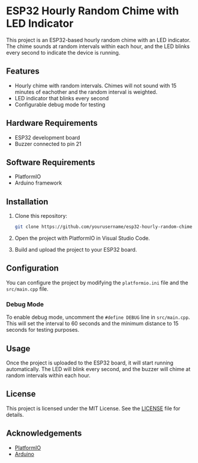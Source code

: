 # ESP32 Hourly Random Chime with LED Indicator

This project is an ESP32-based hourly random chime with an LED indicator. The chime sounds at random intervals within each hour, and the LED blinks every second to indicate the device is running.

## Features

- Hourly chime with random intervals. Chimes will not sound with 15 minutes of eachother and the random interval is weighted.
- LED indicator that blinks every second
- Configurable debug mode for testing

## Hardware Requirements

- ESP32 development board
- Buzzer connected to pin 21

## Software Requirements

- PlatformIO
- Arduino framework

## Installation

1. Clone this repository:
   ```sh
   git clone https://github.com/yourusername/esp32-hourly-random-chime.git
   ```
2. Open the project with PlatformIO in Visual Studio Code.

3. Build and upload the project to your ESP32 board.

## Configuration

You can configure the project by modifying the `platformio.ini` file and the `src/main.cpp` file.

### Debug Mode

To enable debug mode, uncomment the `#define DEBUG` line in `src/main.cpp`. This will set the interval to 60 seconds and the minimum distance to 15 seconds for testing purposes.

## Usage

Once the project is uploaded to the ESP32 board, it will start running automatically. The LED will blink every second, and the buzzer will chime at random intervals within each hour.

## License

This project is licensed under the MIT License. See the [LICENSE](LICENSE) file for details.

## Acknowledgements

- [PlatformIO](https://platformio.org/)
- [Arduino](https://www.arduino.cc/)
